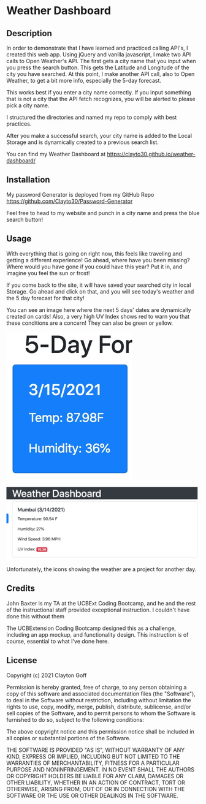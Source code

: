 # Weather Dashboard

## Description 

In order to demonstrate that I have learned and practiced calling API's, I created this web app. Using jQuery and vanilla javascript,
I make two API calls to Open Weather's API. The first gets a city name that you input when you press the search button. This gets the 
Latitude and Longitude of the city you have searched. At this point, I make another API call, also to Open Weather, to get a bit more info,
especially the 5-day forecast.

This works best if you enter a city name correctly. If you input something that is not a city that the API fetch recognizes, you will be
alerted to please pick a city name.

I structured the directories and named my repo to comply with best practices.

After you make a successful search, your city name is added to the Local Storage and is dynamically created to a previous search list.

You can find my Weather Dashboard at https://clayto30.github.io/weather-dashboard/

## Installation

My password Generator is deployed from my GitHub Repo https://github.com/Clayto30/Password-Generator

Feel free to head to my website and punch in a city name and press the blue search button! 

## Usage 

With everything that is going on right now, 
this feels like traveling and getting a different experience! Go ahead, where have you been missing? Where would you have gone if you could have
this year? Put it in, and imagine you feel the sun or frost! 

If you come back to the site, it will have saved your searched city in local Storage. Go ahead and click on that, and you will see today's weather and the 5 day forecast for that city! 

You can see an image here where the next 5 days' dates are dynamically created on cards! Also, a very high UV Index 
shows red to warn you that these conditions are a concern! They can also be green or yellow.

![alt text](./assets/images/screenshot.jpg)

![alt text](./assets/images/screenshot2.jpg)

Unfortunately, the icons showing the weather are a project for another day.

## Credits

John Baxter is my TA at the UCBExt Coding Bootcamp, and he and the rest of the instructional staff provided exceptional instruction. I couldn't
have done this without them

The UCBExtension Coding Bootcamp designed this as a challenge, including an app mockup, and functionality design. This instruction is 
of course, essential to what I've done here. 

## License

Copyright (c) 2021 Clayton Goff

Permission is hereby granted, free of charge, to any person obtaining a copy
of this software and associated documentation files (the "Software"), to deal
in the Software without restriction, including without limitation the rights
to use, copy, modify, merge, publish, distribute, sublicense, and/or sell
copies of the Software, and to permit persons to whom the Software is
furnished to do so, subject to the following conditions:

The above copyright notice and this permission notice shall be included in all
copies or substantial portions of the Software.

THE SOFTWARE IS PROVIDED "AS IS", WITHOUT WARRANTY OF ANY KIND, EXPRESS OR
IMPLIED, INCLUDING BUT NOT LIMITED TO THE WARRANTIES OF MERCHANTABILITY,
FITNESS FOR A PARTICULAR PURPOSE AND NONINFRINGEMENT. IN NO EVENT SHALL THE
AUTHORS OR COPYRIGHT HOLDERS BE LIABLE FOR ANY CLAIM, DAMAGES OR OTHER
LIABILITY, WHETHER IN AN ACTION OF CONTRACT, TORT OR OTHERWISE, ARISING FROM,
OUT OF OR IN CONNECTION WITH THE SOFTWARE OR THE USE OR OTHER DEALINGS IN THE
SOFTWARE.
